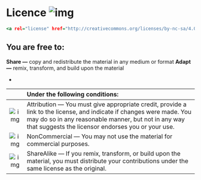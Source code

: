# Licence             ![img](https://licensebuttons.net/l/by-nc-sa/3.0/88x31.png)

~~~~~~~~~~~~~~~~~~~~~~~~~~~~ .html
<a rel="license" href="http://creativecommons.org/licenses/by-nc-sa/4.0/"><img alt="Creative Commons Licence" style="border-width:0" src="https://i.creativecommons.org/l/by-nc-sa/4.0/88x31.png" /></a><br />This work is licensed under a <a rel="license" href="http://creativecommons.org/licenses/by-nc-sa/4.0/">Creative Commons Attribution-NonCommercial-ShareAlike 4.0 International License</a>.
~~~~~~~~~~~~~~~~~~~~~~~~~~~~

## You are free to:
**Share —** copy and redistribute the material in any medium or format
**Adapt —** remix, transform, and build upon the material

-

|       | Under the following conditions:       |
| :---:  | :---   |
| ![img](https://mirrors.creativecommons.org/presskit/icons/by.medium.png) | Attribution — You must give appropriate credit, provide a link to the license, and indicate if changes were made. You may do so in any reasonable manner, but not in any way that suggests the licensor endorses you or your use. |
| ![img](https://mirrors.creativecommons.org/presskit/icons/nc.medium.png) | NonCommercial — You may not use the material for commercial purposes. |
| ![img](https://mirrors.creativecommons.org/presskit/icons/sa.medium.png) | ShareAlike — If you remix, transform, or build upon the material, you must distribute your contributions under the same license as the original. |
